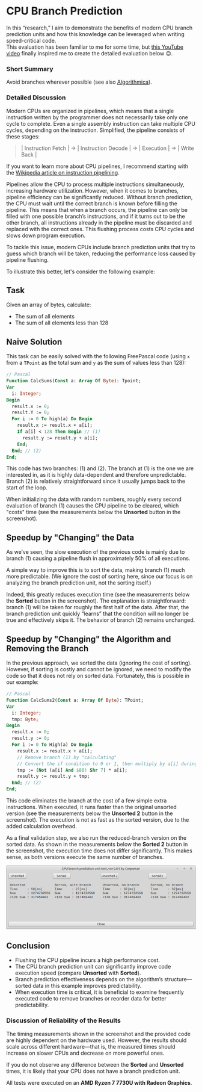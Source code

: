 # CPU Branch Prediction

In this “research,” I aim to demonstrate the benefits of modern CPU branch prediction units and how this knowledge can be leveraged when writing speed-critical code.  
This evaluation has been familiar to me for some time, but [this YouTube video](https://www.youtube.com/watch?v=-HNpim5x-IE) finally inspired me to create the detailed evaluation below 😉.


### Short Summary

Avoid branches wherever possible (see also [Algorithmica](https://en.algorithmica.org/hpc/pipelining/branchless/)).

### Detailed Discussion

Modern CPUs are organized in pipelines, which means that a single instruction written by the programmer does not necessarily take only one cycle to complete. Even a single assembly instruction can take multiple CPU cycles, depending on the instruction. Simplified, the pipeline consists of these stages:

> | Instruction Fetch | → | Instruction Decode | → | Execution | → | Write Back |

If you want to learn more about CPU pipelines, I recommend starting with the [Wikipedia article on instruction pipelining](https://en.wikipedia.org/wiki/Instruction_pipelining).


Pipelines allow the CPU to process multiple instructions simultaneously, increasing hardware utilization. However, when it comes to branches, pipeline efficiency can be significantly reduced. Without branch prediction, the CPU must wait until the correct branch is known before filling the pipeline. This means that when a branch occurs, the pipeline can only be filled with one possible branch’s instructions, and if it turns out to be the other branch, all instructions already in the pipeline must be discarded and replaced with the correct ones. This flushing process costs CPU cycles and slows down program execution.

To tackle this issue, modern CPUs include branch prediction units that try to guess which branch will be taken, reducing the performance loss caused by pipeline flushing.

To illustrate this better, let's consider the following example:

## Task
Given an array of bytes, calculate:  
- The sum of all elements  
- The sum of all elements less than 128  


## Naive Solution

This task can be easily solved with the following FreePascal code (using `x` from a `TPoint` as the total sum and `y` as the sum of values less than 128):

```pascal
// Pascal
Function CalcSums(Const a: Array Of Byte): Tpoint;
Var
  i: Integer;
Begin
  result.x := 0;
  result.Y := 0;
  For i := 0 To high(a) Do Begin
    result.x := result.x + a[i];
    If a[i] < 128 Then Begin // (1)
      result.y := result.y + a[i];
    End;  
  End; // (2)
End;
```

This code has two branches: (1) and (2). The branch at (1) is the one we are interested in, as it is highly data-dependent and therefore unpredictable. Branch (2) is relatively straightforward since it usually jumps back to the start of the loop.

When initializing the data with random numbers, roughly every second evaluation of branch (1) causes the CPU pipeline to be cleared, which "costs" time (see the measurements below the **Unsorted** button in the screenshot).

## Speedup by "Changing" the Data

As we’ve seen, the slow execution of the previous code is mainly due to branch (1) causing a pipeline flush in approximately 50% of all executions.  

A simple way to improve this is to sort the data, making branch (1) much more predictable. (We ignore the cost of sorting here, since our focus is on analyzing the branch prediction unit, not the sorting itself.)  

Indeed, this greatly reduces execution time (see the measurements below the **Sorted** button in the screenshot). The explanation is straightforward: branch (1) will be taken for roughly the first half of the data. After that, the branch prediction unit quickly “learns” that the condition will no longer be true and effectively skips it. The behavior of branch (2) remains unchanged.

## Speedup by "Changing" the Algorithm and Removing the Branch

In the previous approach, we sorted the data (ignoring the cost of sorting). However, if sorting is costly and cannot be ignored, we need to modify the code so that it does not rely on sorted data. Fortunately, this is possible in our example:

```pascal
// Pascal
Function CalcSums2(Const a: Array Of Byte): TPoint;
Var
  i: Integer;
  tmp: Byte;
Begin
  result.x := 0;
  result.y := 0;
  For i := 0 To High(a) Do Begin
    result.x := result.x + a[i];
    // Remove branch (1) by "calculating"
    // Convert the if condition to 0 or 1, then multiply by a[i] during summation
    tmp := (Not (a[i] And $80) Shr 7) * a[i];
    result.y := result.y + tmp;
  End; // (2)
End;
```

This code eliminates the branch at the cost of a few simple extra instructions. When executed, it runs faster than the original unsorted version (see the measurements below the **Unsorted 2** button in the screenshot). The execution is not as fast as the sorted version, due to the added calculation overhead.

As a final validation step, we also run the reduced-branch version on the sorted data. As shown in the measurements below the **Sorted 2** button in the screenshot, the execution time does not differ significantly. This makes sense, as both versions execute the same number of branches.

![](preview.png)

## Conclusion
- Flushing the CPU pipeline incurs a high performance cost.  
- The CPU branch prediction unit can significantly improve code execution speed (compare **Unsorted** with **Sorted**).  
- Branch prediction effectiveness depends on the algorithm’s structure—sorted data in this example improves predictability.  
- When execution time is critical, it is beneficial to examine frequently executed code to remove branches or reorder data for better predictability.

### Discussion of Reliability of the Results

The timing measurements shown in the screenshot and the provided code are highly dependent on the hardware used. However, the results should scale across different hardware—that is, the measured times should increase on slower CPUs and decrease on more powerful ones.

If you do not observe any difference between the **Sorted** and **Unsorted** times, it is likely that your CPU does not have a branch prediction unit.

All tests were executed on an **AMD Ryzen 7 7730U with Radeon Graphics**.
